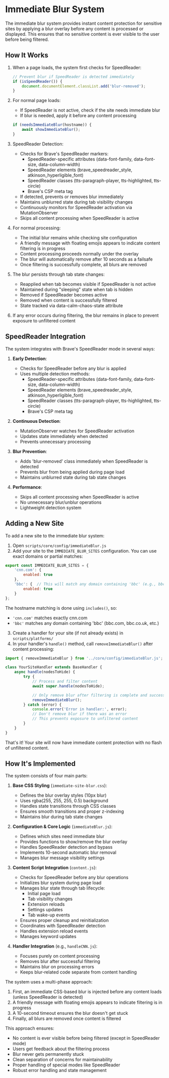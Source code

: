 # Immediate Blur System

The immediate blur system provides instant content protection for sensitive sites by applying a blur overlay before any content is processed or displayed. This ensures that no sensitive content is ever visible to the user before being filtered.

## How It Works

1. When a page loads, the system first checks for SpeedReader:
   ```javascript
   // Prevent blur if SpeedReader is detected immediately
   if (isSpeedReader()) {
       document.documentElement.classList.add('blur-removed');
   }
   ```

2. For normal page loads:
   - If SpeedReader is not active, check if the site needs immediate blur
   - If blur is needed, apply it before any content processing
   ```javascript
   if (needsImmediateBlur(hostname)) {
       await showImmediateBlur();
   }
   ```

3. SpeedReader Detection:
   - Checks for Brave's SpeedReader markers:
     * SpeedReader-specific attributes (data-font-family, data-font-size, data-column-width)
     * SpeedReader elements (brave_speedreader_style, atkinson_hyperligible_font)
     * SpeedReader classes (tts-paragraph-player, tts-highlighted, tts-circle)
     * Brave's CSP meta tag
   - If detected, prevents or removes blur immediately
   - Maintains unblurred state during tab visibility changes
   - Continuously monitors for SpeedReader activation via MutationObserver
   - Skips all content processing when SpeedReader is active

4. For normal processing:
   - The initial blur remains while checking site configuration
   - A friendly message with floating emojis appears to indicate content filtering is in progress
   - Content processing proceeds normally under the overlay
   - The blur will automatically remove after 10 seconds as a failsafe
   - Once filtering is successfully complete, all blurs are removed

5. The blur persists through tab state changes:
   - Reapplied when tab becomes visible if SpeedReader is not active
   - Maintained during "sleeping" state when tab is hidden
   - Removed if SpeedReader becomes active
   - Removed when content is successfully filtered
   - State tracked via data-calm-chaos-state attribute

6. If any error occurs during filtering, the blur remains in place to prevent exposure to unfiltered content

## SpeedReader Integration

The system integrates with Brave's SpeedReader mode in several ways:

1. **Early Detection**:
   - Checks for SpeedReader before any blur is applied
   - Uses multiple detection methods:
     * SpeedReader-specific attributes (data-font-family, data-font-size, data-column-width)
     * SpeedReader elements (brave_speedreader_style, atkinson_hyperligible_font)
     * SpeedReader classes (tts-paragraph-player, tts-highlighted, tts-circle)
     * Brave's CSP meta tag

2. **Continuous Detection**:
   - MutationObserver watches for SpeedReader activation
   - Updates state immediately when detected
   - Prevents unnecessary processing

3. **Blur Prevention**:
   - Adds 'blur-removed' class immediately when SpeedReader is detected
   - Prevents blur from being applied during page load
   - Maintains unblurred state during tab state changes

4. **Performance**:
   - Skips all content processing when SpeedReader is active
   - No unnecessary blur/unblur operations
   - Lightweight detection system

## Adding a New Site

To add a new site to the immediate blur system:

1. Open `scripts/core/config/immediateBlur.js`
2. Add your site to the `IMMEDIATE_BLUR_SITES` configuration. You can use exact domains or partial matches:

```javascript
export const IMMEDIATE_BLUR_SITES = {
    'cnn.com': {
        enabled: true
    },
    'bbc': {  // This will match any domain containing 'bbc' (e.g., bbc.com, bbc.co.uk)
        enabled: true
    }
};
```

The hostname matching is done using `includes()`, so:
- `'cnn.com'` matches exactly cnn.com
- `'bbc'` matches any domain containing 'bbc' (bbc.com, bbc.co.uk, etc.)

3. Create a handler for your site (if not already exists) in `scripts/platforms/`
4. In your handler's `handle()` method, call `removeImmediateBlur()` after content processing:

```javascript
import { removeImmediateBlur } from '../core/config/immediateBlur.js';

class YourSiteHandler extends BaseHandler {
    async handle(nodesToHide) {
        try {
            // Process and filter content
            await super.handle(nodesToHide);

            // Only remove blur after filtering is complete and successful
            removeImmediateBlur();
        } catch (error) {
            console.error('Error in handler:', error);
            // Don't remove blur if there was an error
            // This prevents exposure to unfiltered content
        }
    }
}
```

That's it! Your site will now have immediate content protection with no flash of unfiltered content.

## How It's Implemented

The system consists of four main parts:

1. **Base CSS Styling** (`immediate-site-blur.css`):
   - Defines the blur overlay styles (10px blur)
   - Uses rgba(255, 255, 255, 0.5) background
   - Handles state transitions through CSS classes
   - Ensures smooth transitions and proper z-indexing
   - Maintains blur during tab state changes

2. **Configuration & Core Logic** (`immediateBlur.js`):
   - Defines which sites need immediate blur
   - Provides functions to show/remove the blur overlay
   - Handles SpeedReader detection and bypass
   - Implements 10-second automatic blur removal
   - Manages blur message visibility settings

3. **Content Script Integration** (`content.js`):
   - Checks for SpeedReader before any blur operations
   - Initializes blur system during page load
   - Manages blur state through tab lifecycle:
     * Initial page load
     * Tab visibility changes
     * Extension reloads
     * Settings updates
     * Tab wake-up events
   - Ensures proper cleanup and reinitialization
   - Coordinates with SpeedReader detection
   - Handles extension reload events
   - Manages keyword updates

4. **Handler Integration** (e.g., `handleCNN.js`):
   - Focuses purely on content processing
   - Removes blur after successful filtering
   - Maintains blur on processing errors
   - Keeps blur-related code separate from content handling

The system uses a multi-phase approach:
1. First, an immediate CSS-based blur is injected before any content loads (unless SpeedReader is detected)
2. A friendly message with floating emojis appears to indicate filtering is in progress
3. A 10-second timeout ensures the blur doesn't get stuck
4. Finally, all blurs are removed once content is filtered

This approach ensures:
- No content is ever visible before being filtered (except in SpeedReader mode)
- Users get feedback about the filtering process
- Blur never gets permanently stuck
- Clean separation of concerns for maintainability
- Proper handling of special modes like SpeedReader
- Robust error handling and state management